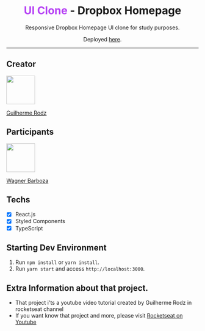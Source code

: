 
<h1 align="center">
<span style="color: #b642f5" >UI Clone </span> - <span style="color=0D2F81 "> Dropbox Homepage</span>
</h1>

<p align="center">Responsive Dropbox Homepage UI clone for study purposes.</p>
<p align="center">Deployed <a href="https://rocketseat-clone-dropbox-menu.netlify.app/">here</a>.</p>
<hr>

## Creator

[<img src="https://avatars3.githubusercontent.com/u/10366880?s=460&v=4" width="75px;"/>](https://github.com/guilhermerodz)


[Guilherme Rodz](https://github.com/guilhermerodz)

## Participants

[<img src="https://avatars2.githubusercontent.com/u/66399640?s=460&u=4a8870a51985dcca1e9cc5584e1edabc6fbb9800&v=4" width="75px;"/>](https://github.com/wcfx)


[Wagner Barboza](https://github.com/WCFX)

## Techs

- [x] React.js
- [x] Styled Components
- [x] TypeScript

## Starting Dev Environment

1. Run `npm install` or `yarn install`.<br />
2. Run `yarn start` and access `http://localhost:3000`.<br />

## Extra Information about that project.
- That project i'ts a youtube video tutorial created by Guilherme Rodz in rocketseat channel
- If you want know that project and more, please visit <a href="https://www.youtube.com/channel/UCSfwM5u0Kce6Cce8_S72olg">Rocketseat on Youtube</a>

